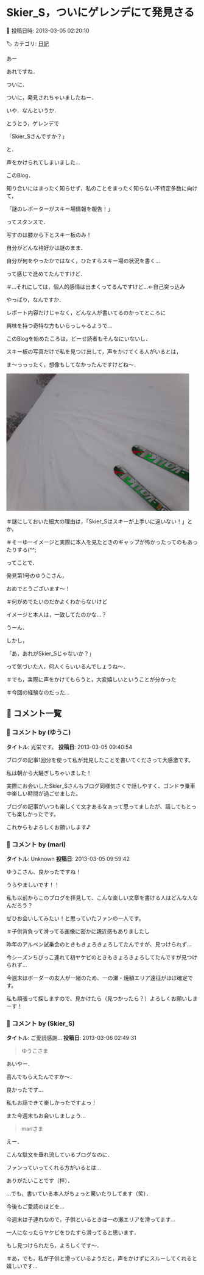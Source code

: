 # Skier_S，ついにゲレンデにて発見さる

📅 投稿日時: 2013-03-05 02:20:10

🏷️ カテゴリ: [日記](cc4b5682fb7b8b144980957a978653fb0.md)

あー


あれですね．


ついに．


ついに，発見されちゃいましたねー．





いや．なんというか．


とうとう，ゲレンデで


「Skier_Sさんですか？」


と．


声をかけられてしまいました…





このBlog．


知り合いにはまったく知らせず，私のことをまったく知らない不特定多数に向けて，


「謎のレポーターがスキー場情報を報告！」


ってスタンスで．


写すのは膝から下とスキー板のみ！


自分がどんな格好かは謎のまま．


自分が何をやったかではなく，ひたすらスキー場の状況を書く…


って感じで進めてたんですけど．


＃…それにしては，個人的感情は出まくってるんですけど…←自己突っ込み





やっぱり，なんですか．


レポート内容だけじゃなく，どんな人が書いてるのかってところに


興味を持つ奇特な方もいらっしゃるようで…





このBlogを始めたころは，どーせ読者もそんなにいないし．


スキー板の写真だけで私を見つけ出して，声をかけてくる人がいるとは，


ま～っっったく，想像もしてなかったんですけどね～．




![52cced1f4667da0d60b1aecedf3eb663.jpg](images/52cced1f4667da0d60b1aecedf3eb663.jpg)




＃謎にしておいた細大の理由は，「Skier_Sはスキーが上手いに違いない！」とか，


＃そーゆーイメージと実際に本人を見たときのギャップが怖かったってのもあったりする(^^;





ってことで．


発見第1号のゆうこさん，


おめでとうございます～！


＃何がめでたいのだかよくわからないけど


イメージと本人は，一致してたのかな…？





うーん．


しかし，


「あ，あれがSkier_Sじゃないか？」


って気づいた人，何人くらいいるんでしょうね～．





＃でも，実際に声をかけてもらうと，大変嬉しいということが分かった


＃今回の経験なのだった…

## 💬 コメント一覧

### 💬 コメント by (ゆうこ)
**タイトル**: 光栄です。
**投稿日**: 2013-03-05 09:40:54

ブログの記事1回分を使って私が発見したことを書いてくださって大感激です。

私は朝から大騒ぎしちゃいました！



実際にお会いしたSkier_Sさんもブログ同様気さくで話しやすく、ゴンドラ乗車中楽しい時間が過ごせました。

ブログの記事がいつも楽しくて文才あるなぁって思ってましたが、話してもとっても楽しかったです。

これからもよろしくお願いします♪

### 💬 コメント by (mari)
**タイトル**: Unknown
**投稿日**: 2013-03-05 09:59:42

ゆうこさん、良かったですね！

うらやましいです！！

私も以前からこのブログを拝見して、こんな楽しい文章を書ける人はどんな人なんだろう？

ぜひお会いしてみたい！と思っていたファンの一人です。

＃子供背負って滑ってる画像に密かに親近感もありましたし

昨年のアルペン試乗会のときもきょろきょろしてたんですが、見つけられず…

今シーズンちびっこ連れて初ヤケビのときもきょろきょろしてたんですが見つけられず…



今週末はボーダーの友人が一緒のため、一の瀬・焼額エリア遠征がほぼ確定です。

私も頑張って探しますので、見かけたら（見つかったら？）よろしくお願いしまーす！

### 💬 コメント by (Skier_S)
**タイトル**: ご愛読感謝…
**投稿日**: 2013-03-06 02:49:31

>ゆうこさま

あいやー．

喜んでもらえたんですか～．

良かったです…

私もお話できて楽しかったですよっ！

また今週末もお会いしましょう…



>mariさま

えー．

こんな駄文を垂れ流しているブログなのに．

ファンっていってくれる方がいるとは…

ありがたいことです（拝）．

…でも，書いている本人がちょっと驚いたりしてます（笑）．

今後もご愛読のほどを…



今週末は子連れなので，子供といるときは一の瀬エリアを滑ってます…

一人になったらヤケビをひたすら滑ってると思います．

もし見つけられたら，よろしくです～．



＃あ，でも，私が子供と滑っているようだと，声をかけずにスルーしてくれると嬉しいです…

